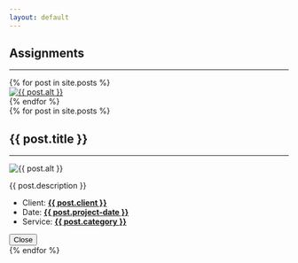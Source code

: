 ```yaml
---
layout: default
---
```


<div class="container">
       <div class="row">
        <div class="col-lg-12 text-center">
            <h2>Assignments</h2>
            <hr class="star-primary">
        </div>
    </div>
    <div class="row">
        {% for post in site.posts %}
            <div class="col-sm-4 portfolio-item">
                <a href="#portfolioModal-{{ post.modal-id }}" class="portfolio-link" data-toggle="modal">
                    <div class="caption">
                        <div class="caption-content">
                            <i class="fa fa-search-plus fa-3x"></i>
                        </div>
                    </div>
                    <img src="{{ site.baseurl }}/img/portfolio/{{ post.img }}" class="img-responsive" alt="{{ post.alt }}">
                </a>
            </div>
        {% endfor %}
    </div>
{% for post in site.posts %}
    <div class="portfolio-modal modal fade" id="portfolioModal-{{ post.modal-id }}" tabindex="-1" role="dialog" aria-hidden="true">
        <div class="modal-content">
            <div class="close-modal" data-dismiss="modal">
                <div class="lr">
                    <div class="rl">
                    </div>
                </div>
            </div>
            <div class="container">
                <div class="row">
                    <div class="col-lg-8 col-lg-offset-2">
                        <div class="modal-body">
                            <h2>{{ post.title }}</h2>
                            <hr class="star-primary">
                            <img src="{{ site.baseurl }}/img/portfolio/{{ post.img }}" class="img-responsive img-centered" alt="{{ post.alt }}">
                            <p>{{ post.description }}</p>
                            <ul class="list-inline item-details">
                                <li>Client:
                                    <strong><a href="http://startbootstrap.com">{{ post.client }}</a>
                                    </strong>
                                </li>
                                <li>Date:
                                    <strong><a href="http://startbootstrap.com">{{ post.project-date }}</a>
                                    </strong>
                                </li>
                                <li>Service:
                                    <strong><a href="http://startbootstrap.com">{{ post.category }}</a>
                                    </strong>
                                </li>
                            </ul>
                            <button type="button" class="btn btn-default" data-dismiss="modal"><i class="fa fa-times"></i> Close</button>
                        </div>
                    </div>
                </div>
            </div>
        </div>
    </div>
{% endfor %}
</div>


